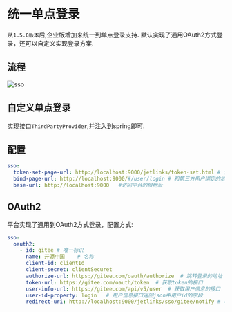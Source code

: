 # 统一单点登录

从`1.5.0版本`后,企业版增加来统一到单点登录支持. 默认实现了通用OAuth2方式登录，还可以自定义实现登录方案.

## 流程

![sso](./sso.svg)

## 自定义单点登录

实现接口`ThirdPartyProvider`,并注入到spring即可.

## 配置

```yml
sso:
  token-set-page-url: http://localhost:9000/jetlinks/token-set.html # 设置token的地址,此地址将参数中的token设置到本地,然后跳转到首页
  bind-page-url: http://localhost:9000/#/user/login # 和第三方用户绑定的地址,通常就是登录本平台的地址.
  base-url: http://localhost:9000   #访问平台的根地址
```
## OAuth2

平台实现了通用到OAuth2方式登录，配置方式:

```yml
sso:
  oauth2:
    - id: gitee # 唯一标识
      name: 开源中国    # 名称
      client-id: clientId
      client-secret: clientSecuret
      authorize-url: https://gitee.com/oauth/authorize  # 跳转登录的地址
      token-url: https://gitee.com/oauth/token  # 获取token的接口
      user-info-url: https://gitee.com/api/v5/user  # 获取用户信息的接口
      user-id-property: login   # 用户信息接口返回json中用户id的字段
      redirect-uri: http://localhost:9000/jetlinks/sso/gitee/notify # 申请token时传入的重定向地址,与OAuth2平台配置一致
```
